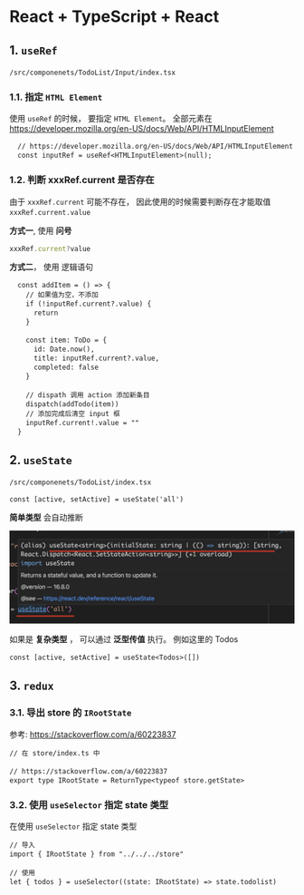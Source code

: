 # React + TypeScript + React

## 1. `useRef`

`/src/componenets/TodoList/Input/index.tsx`


### 1.1. 指定 `HTML Element`

使用 `useRef` 的时候， 要指定 `HTML Element`。 全部元素在 https://developer.mozilla.org/en-US/docs/Web/API/HTMLInputElement

```tsx
  // https://developer.mozilla.org/en-US/docs/Web/API/HTMLInputElement
  const inputRef = useRef<HTMLInputElement>(null);
```

### 1.2. 判断 xxxRef.current 是否存在

由于 `xxxRef.current` 可能不存在， 因此使用的时候需要判断存在才能取值 `xxxRef.current.value`

**方式一**, 使用 **问号**

```ts
xxxRef.current?value
```

**方式二**， 使用 逻辑语句

```tsx
  const addItem = () => {
    // 如果值为空，不添加
    if (!inputRef.current?.value) {
      return
    }

    const item: ToDo = {
      id: Date.now(),
      title: inputRef.current?.value,
      completed: false
    }

    // dispath 调用 action 添加新条目
    dispatch(addTodo(item))
    // 添加完成后清空 input 框
    inputRef.current!.value = ""
  }
```


## 2. `useState`

`/src/componenets/TodoList/index.tsx`

```tsx
const [active, setActive] = useState('all')
```
**简单类型** 会自动推断

![alt text](./use-state.png)


如果是 **复杂类型** ， 可以通过 **泛型传值** 执行。 例如这里的 Todos

```tsx
const [active, setActive] = useState<Todos>([])
```

## 3. `redux`

### 3.1. 导出 store 的 `IRootState`

参考: https://stackoverflow.com/a/60223837

```tsx
// 在 store/index.ts 中

// https://stackoverflow.com/a/60223837
export type IRootState = ReturnType<typeof store.getState>
```

### 3.2. 使用 `useSelector` 指定 state 类型

在使用 `useSelector` 指定 state 类型

```tsx
// 导入
import { IRootState } from "../../../store"

// 使用
let { todos } = useSelector((state: IRootState) => state.todolist)
```